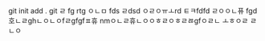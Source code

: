git init add . git 
ㄹ
fg
rtg
ㅇㄴㅁ
fds
ㄹdsd
ㅇㄹㅇㅠㅗrd
ㅌㅋfdfd
ㄹㅇㅇㄴ퓨
fgd호ㄴㄹghㄴㅇㄴㅇfㄹgfgfㅍ휴
nmㅇㄴㄹ휴ㄴㅇㅇㅎㄹㅇㅎㄹㅀgfㅇㄹㄴ
ㅗㅎㅇㄹ
ㄹㄴㅇ
